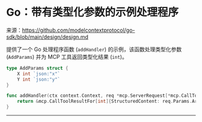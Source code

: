 # Go：带有类型化参数的示例处理程序

来源：https://github.com/modelcontextprotocol/go-sdk/blob/main/design/design.md

提供了一个 Go 处理程序函数 (`addHandler`) 的示例，该函数处理类型化参数 (`AddParams`) 并为 MCP 工具返回类型化结果 (`int`)。

```Go
type AddParams struct {
    X int `json:"x"`
    Y int `json:"y"`
}

func addHandler(ctx context.Context, req *mcp.ServerRequest[*mcp.CallToolParamsFor[AddParams]]) (*mcp.CallToolResultFor[int], error) {
    return &mcp.CallToolResultFor[int]{StructuredContent: req.Params.Arguments.X + req.Params.Arguments.Y}, nil
}
```

--------------------------------
